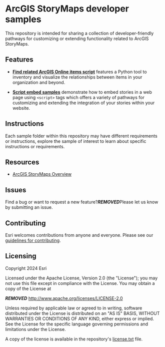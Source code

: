 # ArcGIS StoryMaps developer samples

This repository is intended for sharing a collection of developer-friendly pathways for customizing or extending functionality related to ArcGIS StoryMaps.

## Features

- **[Find related ArcGIS Online items script](/find-related-items-script/README.md)** features a Python tool to inventory and visualize the relationships between items in your organization and beyond.

- **[Script embed samples](/storymaps-script-embed-samples/README.md)** demonstrate how to embed stories in a web page using `<script>` tags which offers a variety of pathways for customizing and extending the integration of your stories within your website.

## Instructions

Each sample folder within this repository may have different requirements or instructions, explore the sample of interest to learn about specific instructions or requirements.

## Resources

- [ArcGIS StoryMaps Overview](https://www.esri.com/en-us/arcgis/products/arcgis-storymaps/overview)

## Issues

Find a bug or want to request a new feature?***REMOVED***Please let us know by submitting an issue.

## Contributing

Esri welcomes contributions from anyone and everyone. Please see our [guidelines for contributing](https://github.com/esri/contributing).

## Licensing

Copyright 2024 Esri

Licensed under the Apache License, Version 2.0 (the "License");
you may not use this file except in compliance with the License.
You may obtain a copy of the License at

***REMOVED*** http://www.apache.org/licenses/LICENSE-2.0

Unless required by applicable law or agreed to in writing, software
distributed under the License is distributed on an "AS IS" BASIS,
WITHOUT WARRANTIES OR CONDITIONS OF ANY KIND, either express or implied.
See the License for the specific language governing permissions and
limitations under the License.

A copy of the license is available in the repository's [license.txt](/LICENSE) file.
